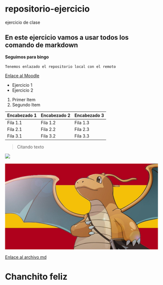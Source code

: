 # repositorio-ejercicio
 ejercicio de clase

## En este ejercicio vamos a usar todos los comando de markdown

**Seguimos para bingo**

`Tenemos enlazado el repositorio local con el remoto`

[Enlace al Moodle](https://informatica.iesalbarregas.com/my/)

* Ejercicio 1
* Ejercicio 2

1. Primer Item
2. Segundo Item

| Encabezado 1 | Encabezado 2 | Encabezado 3
| --- | --- | --- | 
| Fila 1.1 | Fila 1.2 | Fila 1.3 |
| Fila 2.1 | Fila 2.2 | Fila 2.3 |
| Fila 3.1 | Fila 3.2 | Fila 3.3 |

>Citando texto

[![](https://josefacchin.com/wp-content/uploads/2020/02/como-quitar-el-fondo-de-una-imagen.png)](https://josefacchin.com/como-quitar-el-fondo-de-una-imagen/)

![](IMAGEN\dragonite.jpg)

[Enlace al archivo md](ejercicio.md)

# Chanchito feliz
